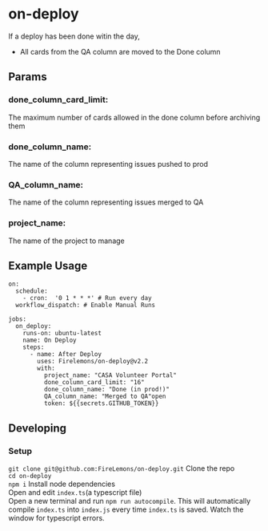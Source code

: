 # on-deploy
If a deploy has been done witin the day,
 - All cards from the QA column are moved to the Done column

## Params
### done_column_card_limit:  
The maximum number of cards allowed in the done column before archiving them  

### done_column_name:
The name of the column representing issues pushed to prod  

### QA_column_name:
The name of the column representing issues merged to QA  

### project_name:  
The name of the project to manage  

## Example Usage
```
on:
  schedule:
    - cron:  '0 1 * * *' # Run every day
  workflow_dispatch: # Enable Manual Runs

jobs:
  on_deploy:
    runs-on: ubuntu-latest
    name: On Deploy
    steps:
      - name: After Deploy
        uses: Firelemons/on-deploy@v2.2
        with:
          project_name: "CASA Volunteer Portal"
          done_column_card_limit: "16"
          done_column_name: "Done (in prod!)"
          QA_column_name: "Merged to QA"open
          token: ${{secrets.GITHUB_TOKEN}}
```

## Developing  
### Setup  
`git clone git@github.com:FireLemons/on-deploy.git` Clone the repo  
`cd on-deploy`  
`npm i` Install node dependencies  
Open and edit `index.ts`(a typescript file)  
Open a new terminal and run `npm run autocompile`. This will automatically compile `index.ts` into `index.js` every time `index.ts` is saved. Watch the window for typescript errors.
